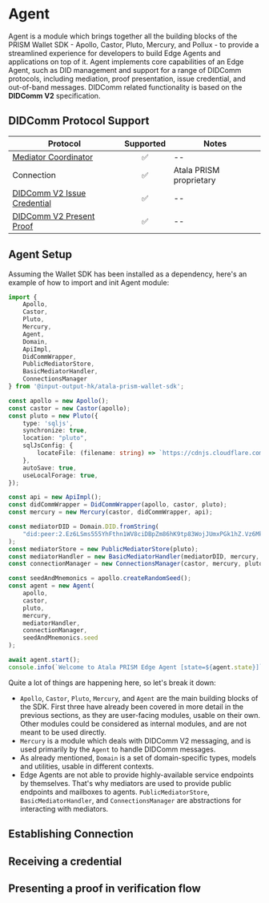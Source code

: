 # Agent

Agent is a module which brings together all the building blocks of the PRISM 
Wallet SDK - Apollo, Castor, Pluto, Mercury, and Pollux - to provide a 
streamlined experience for developers to build Edge Agents and applications on
top of it. Agent implements core capabilities of an Edge Agent, such as DID 
management and support for a range of DIDComm protocols, including mediation, 
proof presentation, issue credential, and out-of-band messages. DIDComm related
functionality is based on the **DIDComm V2** specification.

## DIDComm Protocol Support

| Protocol | Supported | Notes |
| --- | :--: | -- |
| [Mediator Coordinator](https://didcomm.org/mediator-coordination/2.0/) | :white_check_mark: | -- |
| Connection | :white_check_mark: | Atala PRISM proprietary |
| [DIDComm V2 Issue Credential](https://github.com/decentralized-identity/waci-didcomm/tree/main/issue_credential) | :white_check_mark: | -- |
| [DIDComm V2 Present Proof](https://github.com/decentralized-identity/waci-didcomm/blob/main/present_proof/present-proof-v3.md) | :white_check_mark: | -- |

## Agent Setup

Assuming the Wallet SDK has been installed as a dependency, here's an example of
how to import and init Agent module:

```ts
import {
    Apollo,
    Castor,
    Pluto,
    Mercury,
    Agent,
    Domain,
    ApiImpl,
    DidCommWrapper,
    PublicMediatorStore,
    BasicMediatorHandler,
    ConnectionsManager
} from '@input-output-hk/atala-prism-wallet-sdk';

const apollo = new Apollo();
const castor = new Castor(apollo);
const pluto = new Pluto({
    type: 'sqljs',
    synchronize: true,
    location: "pluto",
    sqlJsConfig: {
        locateFile: (filename: string) => `https://cdnjs.cloudflare.com/ajax/libs/sql.js/1.2.1/dist/${filename}`
    },
    autoSave: true,
    useLocalForage: true,
});

const api = new ApiImpl();
const didCommWrapper = DidCommWrapper(apollo, castor, pluto);
const mercury = new Mercury(castor, didCommWrapper, api);

const mediatorDID = Domain.DID.fromString(
    "did:peer:2.Ez6LSms555YhFthn1WV8ciDBpZm86hK9tp83WojJUmxPGk1hZ.Vz6MkmdBjMyB4TS5UbbQw54szm8yvMMf1ftGV2sQVYAxaeWhE.SeyJpZCI6Im5ldy1pZCIsInQiOiJkbSIsInMiOiJodHRwczovL21lZGlhdG9yLnJvb3RzaWQuY2xvdWQiLCJhIjpbImRpZGNvbW0vdjIiXX0"
);
const mediatorStore = new PublicMediatorStore(pluto);
const mediatorHandler = new BasicMediatorHandler(mediatorDID, mercury, mediatorStore);
const connectionManager = new ConnectionsManager(castor, mercury, pluto, mediatorHandler);

const seedAndMnemonics = apollo.createRandomSeed();
const agent = new Agent(
    apollo,
    castor,
    pluto,
    mercury,
    mediatorHandler,
    connectionManager,
    seedAndMnemonics.seed
);

await agent.start();
console.info(`Welcome to Atala PRISM Edge Agent [state=${agent.state}]`);
```

Quite a lot of things are happening here, so let's break it down:
- `Apollo`, `Castor`, `Pluto`, `Mercury`, and `Agent` are the main building 
blocks of the SDK. First three have already been covered in more detail in the 
previous sections, as they are user-facing modules, usable on their own. Other 
modules could be considered as internal modules, and are not meant to be used 
directly.
- `Mercury` is a module which deals with DIDComm V2 messaging, and is used 
primarily by the `Agent` to handle DIDComm messages.
- As already mentioned, `Domain` is a set of domain-specific types, models and 
utilities, usable in different contexts.
- Edge Agents are not able to provide highly-available service endpoints by 
themselves. That's why mediators are used to provide public endpoints and 
mailboxes to agents. `PublicMediatorStore`, `BasicMediatorHandler`, and 
`ConnectionsManager` are abstractions for interacting with mediators.

## Establishing Connection

## Receiving a credential

## Presenting a proof in verification flow
